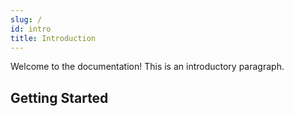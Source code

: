 ```yaml
---
slug: /
id: intro
title: Introduction
---
```


Welcome to the documentation! This is an introductory paragraph.

## Getting Started


<!-- Additional content as needed -->